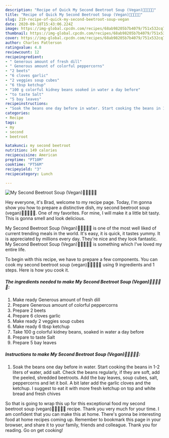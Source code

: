 ```yaml
---
description: "Recipe of Quick My Second Beetroot Soup (Vegan)🍅🍅🍅🍅🍅"
title: "Recipe of Quick My Second Beetroot Soup (Vegan)🍅🍅🍅🍅🍅"
slug: 219-recipe-of-quick-my-second-beetroot-soup-vegan
date: 2020-09-18T15:43:06.224Z
image: https://img-global.cpcdn.com/recipes/68ab98205b7b4079/751x532cq70/my-second-beetroot-soup-vegan🍅🍅🍅🍅🍅-recipe-main-photo.jpg
thumbnail: https://img-global.cpcdn.com/recipes/68ab98205b7b4079/751x532cq70/my-second-beetroot-soup-vegan🍅🍅🍅🍅🍅-recipe-main-photo.jpg
cover: https://img-global.cpcdn.com/recipes/68ab98205b7b4079/751x532cq70/my-second-beetroot-soup-vegan🍅🍅🍅🍅🍅-recipe-main-photo.jpg
author: Charles Patterson
ratingvalue: 4.8
reviewcount: 12
recipeingredient:
- " Generous amount of fresh dill"
- " Generous amount of colorful peppercorns"
- "2 beets"
- "6 cloves garlic"
- "2 veggies soup cubes"
- "6 tbsp ketchup"
- "100 g colorful kidney beans soaked in water a day before"
- "to taste Salt"
- "5 bay leaves"
recipeinstructions:
- "Soak the beans one day before in water. Start cooking the beans in 1-2 liters of water, add salt. Check the beans regularly, if they are soft, add the peeled, shredded beetroots. Add the bay leaves, soup cubes, salt, peppercorns and let it boil. A bit later add the garlic cloves and the ketchup. I suggest to eat it with more fresh ketchup on top and white bread and fresh chives"
categories:
- Recipe
tags:
- my
- second
- beetroot

katakunci: my second beetroot 
nutrition: 149 calories
recipecuisine: American
preptime: "PT10M"
cooktime: "PT56M"
recipeyield: "3"
recipecategory: Lunch

---
```



![My Second Beetroot Soup (Vegan)🍅🍅🍅🍅🍅](https://img-global.cpcdn.com/recipes/68ab98205b7b4079/751x532cq70/my-second-beetroot-soup-vegan🍅🍅🍅🍅🍅-recipe-main-photo.jpg)

Hey everyone, it's Brad, welcome to my recipe page. Today, I'm gonna show you how to prepare a distinctive dish, my second beetroot soup (vegan)🍅🍅🍅🍅🍅. One of my favorites. For mine, I will make it a little bit tasty. This is gonna smell and look delicious.



My Second Beetroot Soup (Vegan)🍅🍅🍅🍅🍅 is one of the most well liked of current trending meals in the world. It's easy, it is quick, it tastes yummy. It is appreciated by millions every day. They're nice and they look fantastic. My Second Beetroot Soup (Vegan)🍅🍅🍅🍅🍅 is something which I've loved my entire life.


To begin with this recipe, we have to prepare a few components. You can cook my second beetroot soup (vegan)🍅🍅🍅🍅🍅 using 9 ingredients and 1 steps. Here is how you cook it.

<!--inarticleads1-->

##### The ingredients needed to make My Second Beetroot Soup (Vegan)🍅🍅🍅🍅🍅:

1. Make ready  Generous amount of fresh dill
1. Prepare  Generous amount of colorful peppercorns
1. Prepare 2 beets
1. Prepare 6 cloves garlic
1. Make ready 2 veggies soup cubes
1. Make ready 6 tbsp ketchup
1. Take 100 g colorful kidney beans, soaked in water a day before
1. Prepare to taste Salt
1. Prepare 5 bay leaves




<!--inarticleads2-->

##### Instructions to make My Second Beetroot Soup (Vegan)🍅🍅🍅🍅🍅:

1. Soak the beans one day before in water. Start cooking the beans in 1-2 liters of water, add salt. Check the beans regularly, if they are soft, add the peeled, shredded beetroots. Add the bay leaves, soup cubes, salt, peppercorns and let it boil. A bit later add the garlic cloves and the ketchup. I suggest to eat it with more fresh ketchup on top and white bread and fresh chives




So that is going to wrap this up for this exceptional food my second beetroot soup (vegan)🍅🍅🍅🍅🍅 recipe. Thank you very much for your time. I am confident that you can make this at home. There's gonna be interesting food at home recipes coming up. Remember to bookmark this page in your browser, and share it to your family, friends and colleague. Thank you for reading. Go on get cooking!
